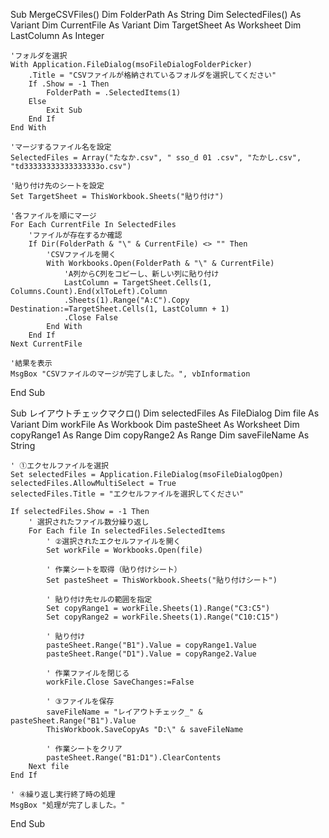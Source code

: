 Sub MergeCSVFiles()
    Dim FolderPath As String
    Dim SelectedFiles() As Variant
    Dim CurrentFile As Variant
    Dim TargetSheet As Worksheet
    Dim LastColumn As Integer
    
    'フォルダを選択
    With Application.FileDialog(msoFileDialogFolderPicker)
        .Title = "CSVファイルが格納されているフォルダを選択してください"
        If .Show = -1 Then
            FolderPath = .SelectedItems(1)
        Else
            Exit Sub
        End If
    End With
    
    'マージするファイル名を設定
    SelectedFiles = Array("たなか.csv", " sso_d 01 .csv", "たかし.csv", "td33333333333333333o.csv")
    
    '貼り付け先のシートを設定
    Set TargetSheet = ThisWorkbook.Sheets("貼り付け")
    
    '各ファイルを順にマージ
    For Each CurrentFile In SelectedFiles
        'ファイルが存在するか確認
        If Dir(FolderPath & "\" & CurrentFile) <> "" Then
            'CSVファイルを開く
            With Workbooks.Open(FolderPath & "\" & CurrentFile)
                'A列からC列をコピーし、新しい列に貼り付け
                LastColumn = TargetSheet.Cells(1, Columns.Count).End(xlToLeft).Column
                .Sheets(1).Range("A:C").Copy Destination:=TargetSheet.Cells(1, LastColumn + 1)
                .Close False
            End With
        End If
    Next CurrentFile
    
    '結果を表示
    MsgBox "CSVファイルのマージが完了しました。", vbInformation
End Sub



Sub レイアウトチェックマクロ()
    Dim selectedFiles As FileDialog
    Dim file As Variant
    Dim workFile As Workbook
    Dim pasteSheet As Worksheet
    Dim copyRange1 As Range
    Dim copyRange2 As Range
    Dim saveFileName As String
    
    ' ①エクセルファイルを選択
    Set selectedFiles = Application.FileDialog(msoFileDialogOpen)
    selectedFiles.AllowMultiSelect = True
    selectedFiles.Title = "エクセルファイルを選択してください"
    
    If selectedFiles.Show = -1 Then
        ' 選択されたファイル数分繰り返し
        For Each file In selectedFiles.SelectedItems
            ' ②選択されたエクセルファイルを開く
            Set workFile = Workbooks.Open(file)
            
            ' 作業シートを取得（貼り付けシート）
            Set pasteSheet = ThisWorkbook.Sheets("貼り付けシート")
            
            ' 貼り付け先セルの範囲を指定
            Set copyRange1 = workFile.Sheets(1).Range("C3:C5")
            Set copyRange2 = workFile.Sheets(1).Range("C10:C15")
            
            ' 貼り付け
            pasteSheet.Range("B1").Value = copyRange1.Value
            pasteSheet.Range("D1").Value = copyRange2.Value
            
            ' 作業ファイルを閉じる
            workFile.Close SaveChanges:=False
            
            ' ③ファイルを保存
            saveFileName = "レイアウトチェック_" & pasteSheet.Range("B1").Value
            ThisWorkbook.SaveCopyAs "D:\" & saveFileName
            
            ' 作業シートをクリア
            pasteSheet.Range("B1:D1").ClearContents
        Next file
    End If
    
    ' ④繰り返し実行終了時の処理
    MsgBox "処理が完了しました。"
End Sub


